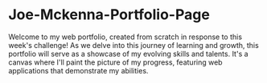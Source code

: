 # Joe-Mckenna-Portfolio-Page
Welcome to my web portfolio, created from scratch in response to this week's challenge! As we delve into this journey of learning and growth, this portfolio will serve as a showcase of my evolving skills and talents. It's a canvas where I'll paint the picture of my progress, featuring web applications that demonstrate my abilities.
